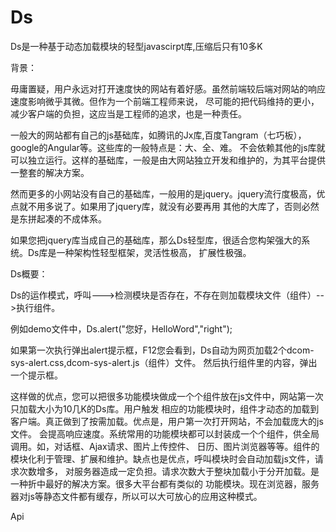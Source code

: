# Ds
Ds是一种基于动态加载模块的轻型javascirpt库,压缩后只有10多K


背景：

毋庸置疑，用户永远对打开速度快的网站有着好感。虽然前端较后端对网站的响应速度影响微乎其微。但作为一个前端工程师来说，
尽可能的把代码维持的更小，减少客户端的负担，这应当是工程师的追求，也是一种责任。

一般大的网站都有自己的js基础库，如腾讯的Jx库,百度Tangram（七巧板），google的Angular等。这些库的一般特点是：大、全、难。
不会依赖其他的js库就可以独立运行。这样的基础库，一般是由大网站独立开发和维护的，为其平台提供一整套的解决方案。


然而更多的小网站没有自己的基础库，一般用的是jquery。jquery流行度极高，优点就不用多说了。如果用了jquery库，就没有必要再用
其他的大库了，否则必然是东拼起凑的不成体系。

如果您把jquery库当成自己的基础库，那么Ds轻型库，很适合您构架强大的系统。Ds库是一种架构性轻型框架，灵活性极高，
扩展性极强。


Ds概要：

Ds的运作模式，呼叫--->检测模块是否存在，不存在则加载模块文件（组件）-->执行组件。

例如demo文件中，Ds.alert("您好，HelloWord","right");

如果第一次执行弹出alert提示框，F12您会看到，Ds自动为网页加载2个dcom-sys-alert.css,dcom-sys-alert.js（组件）文件。
然后执行组件里的内容，弹出一个提示框。

这样做的优点，您可以把很多功能模块做成一个个组件放在js文件中，网站第一次只加载大小为10几K的Ds库。用户触发
相应的功能模块时，组件才动态的加载到客户端。真正做到了按需加载。优点是，用户第一次打开网站，不会加载庞大的js文件。
会提高响应速度。系统常用的功能模块都可以封装成一个个组件，供全局调用。如，对话框、Ajax请求、图片上传控件、
日历、图片浏览器等等。组件的模块化利于管理、扩展和维护。缺点也是优点，呼叫模块时会自动加载js文件，请求次数增多，
对服务器造成一定负担。请求次数大于整块加载小于分开加载。是一种折中最好的解决方案。很多大平台都有类似的
功能模块。现在浏览器，服务器对js等静态文件都有缓存，所以可以大可放心的应用这种模式。


Api





